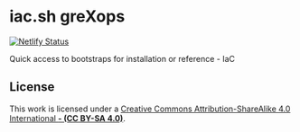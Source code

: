 # iac.sh greXops

[![Netlify Status](https://api.netlify.com/api/v1/badges/6958a550-631a-4bc4-9de2-fba13c2a1fd4/deploy-status)](https://app.netlify.com/sites/iac-grexops/deploys)

Quick access to bootstraps for installation or reference - IaC

## License

This work is licensed under a [Creative Commons Attribution-ShareAlike 4.0 International **- (CC BY-SA 4.0)**](https://creativecommons.org/licenses/by-sa/4.0).
